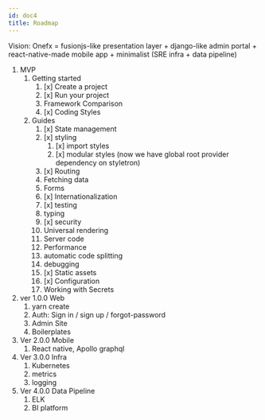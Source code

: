 ```yaml
---
id: doc4
title: Roadmap
---
```


Vision: Onefx = fusionjs-like presentation layer + django-like admin portal + react-native-made mobile app + minimalist (SRE infra + data pipeline)

1. MVP
	1. Getting started
		1. [x] Create a project
		2. [x] Run your project
		3. Framework Comparison
		4. [x] Coding Styles
	2. Guides
		1. [x] State management
		2. [x] styling
			1. [x] import styles
			2. [x] modular styles (now we have global root provider dependency on styletron)
		3. [x] Routing
		4. Fetching data
		5. Forms
		6. [x] Internationalization
		7. [x] testing
		8. typing
		9. [x] security
		10. Universal rendering
		11. Server code
		12. Performance
		13. automatic code splitting
		14. debugging
		15. [x] Static assets
		16. [x] Configuration
		17. Working with Secrets
2. ver 1.0.0 Web
	1. yarn create
	2. Auth: Sign in / sign up / forgot-password
	3. Admin Site
	4. Boilerplates
3. Ver 2.0.0 Mobile
	1. React native, Apollo graphql
4. Ver 3.0.0 Infra
	1. Kubernetes
	2. metrics
	3. logging
5. Ver 4.0.0 Data Pipeline
	1. ELK
	2. BI platform
